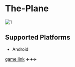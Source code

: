 # The-Plane

![1](https://user-images.githubusercontent.com/80015739/136717537-08f3cb52-a061-4ab5-bde6-aadb4f2d23e8.png)


## Supported Platforms

+ Android

[game link](https://play.google.com/store/apps/details?id=com.NewProjects.ThePlane) ✈️✈️✈️
